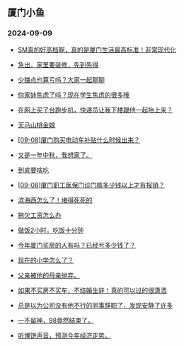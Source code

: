 ## 厦门小鱼 
### 2024-09-09

+ [SM真的好高档啊，真的是厦门生活最高标准！非常现代化](http://bbs.xmfish.com/read-htm-tid-18241177.html)

+ [急出，家里要装修，先到先得](http://bbs.xmfish.com/read-htm-tid-18241100.html)

+ [少赚点也算亏吗？大家一起聊聊](http://bbs.xmfish.com/read-htm-tid-18241197.html)

+ [你家娃焦虑了吗？现在学生焦虑的很多哦](http://bbs.xmfish.com/read-htm-tid-18241193.html)

+ [在网上买了台跑步机，快递员让我下楼跟他一起抬上来？](http://bbs.xmfish.com/read-htm-tid-18241225.html)

+ [天马山桃金娘](http://bbs.xmfish.com/read-htm-tid-18241199.html)

+ [[09-08]厦门购买电动车补贴什么时候出来？](http://bbs.xmfish.com/read-htm-tid-18241163.html)

+ [又是一年中秋，我想家了。](http://bbs.xmfish.com/read-htm-tid-18241134.html)

+ [到底要啥吃](http://bbs.xmfish.com/read-htm-tid-18241106.html)

+ [[09-08]厦门职工医保门诊门槛多少钱以上才有报销？](http://bbs.xmfish.com/read-htm-tid-18241154.html)

+ [滨海西怎么了！堵得死死的](http://bbs.xmfish.com/read-htm-tid-18241309.html)

+ [拖欠工资怎么办](http://bbs.xmfish.com/read-htm-tid-18241296.html)

+ [做饭2小时，吃饭十分钟](http://bbs.xmfish.com/read-htm-tid-18241343.html)

+ [今年厦门买房的人有吗？已经亏多少钱了？](http://bbs.xmfish.com/read-htm-tid-18241337.html)

+ [现在的小学怎么了？](http://bbs.xmfish.com/read-htm-tid-18241360.html)

+ [父亲被他的母亲抛弃。](http://bbs.xmfish.com/read-htm-tid-18241203.html)

+ [如果不买房不买车，不结婚生娃！真的可以过的很潇洒](http://bbs.xmfish.com/read-htm-tid-18241260.html)

+ [总是以为公司没有他不行的同事辞职了，发现安静了许多](http://bbs.xmfish.com/read-htm-tid-18241412.html)

+ [一不留神，98竟然结束了。](http://bbs.xmfish.com/read-htm-tid-18241363.html)

+ [听博饼声音，预测今年经济走势。](http://bbs.xmfish.com/read-htm-tid-18241365.html)

